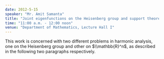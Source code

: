```yaml
---
date: 2012-5-15
speaker: "Mr. Amit Samanta"
title: "Joint eigenfunctions on the Heisenberg group and support theorems on $\mathbb{R}^n$"
time: "11:00 a.m. - 12:00 noon"
venue: "Department of Mathematics, Lecture Hall I"
---
```

This work is concerned with two different problems in harmonic analysis,
one on the Heisenberg group and other on $\\mathbb{R}^n$, as described in
the following two paragraphs respectively.
